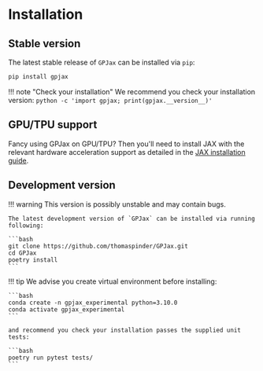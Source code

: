# Installation

## Stable version

The latest stable release of `GPJax` can be installed via `pip`:

```bash
pip install gpjax
```

!!! note "Check your installation"
    We recommend you check your installation version:
    ```
    python -c 'import gpjax; print(gpjax.__version__)'
    ```

## GPU/TPU support

Fancy using GPJax on GPU/TPU? Then you'll need to install JAX with the relevant
hardware acceleration support as detailed in the
[JAX installation guide](https://github.com/google/jax#installation).


## Development version

!!! warning
    This version is possibly unstable and may contain bugs.

    The latest development version of `GPJax` can be installed via running following:

    ```bash
    git clone https://github.com/thomaspinder/GPJax.git
    cd GPJax
    poetry install
    ```

!!! tip
    We advise you create virtual environment before installing:

    ```bash
    conda create -n gpjax_experimental python=3.10.0
    conda activate gpjax_experimental
    ```

    and recommend you check your installation passes the supplied unit tests:

    ```bash
    poetry run pytest tests/
    ```
